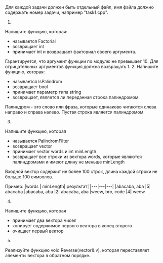 Для каждой задачи должен быть отдельный файл, имя файла должно содержать номер задачи, например "task1.cpp".

1. 
Напишите функцию, которая:
* называется Factorial
 * возвращает int
* принимает int и возвращает факториал своего аргумента.

Гарантируется, что аргумент функции по модулю не превышает 10.
Для отрицательных аргументов функция должна возвращать 1.
2.
Напишите функцию, которая:
* называется IsPalindrom
* возвращает bool
* принимает параметр типа string 
* возвращает, является ли переданная строка палиндромом

Палиндром - это слово или фраза, которые одинаково читаются слева направо и справа налево. Пустая строка является палиндромом.

3.
Напишите функцию, которая
* называется PalindromFilter
* возвращает vector<string> 
* принимает vector<string> words и int minLength 
* возвращает все строки из вектора words, которые являются палиндромами и имеют длину не меньше minLength

Входной вектор содержит не более 100 строк, длина каждой строки не больше 100 символов.

Пример:
|words | minLength|	результат|
|---|---|---|
|abacaba, aba	|5|	abacaba
|abacaba, aba	|2|	abacaba, aba
|weew, bro, code |4|	weew

4.
Напишите функцию, которая
* принимает два вектора чисел
* копирует содержимое первого вектора в конец второго
* очищает первый вектор

5.
Реализуйте функцию void Reverse(vector<int>& v), которая переставляет элементы вектора в обратном порядке.



